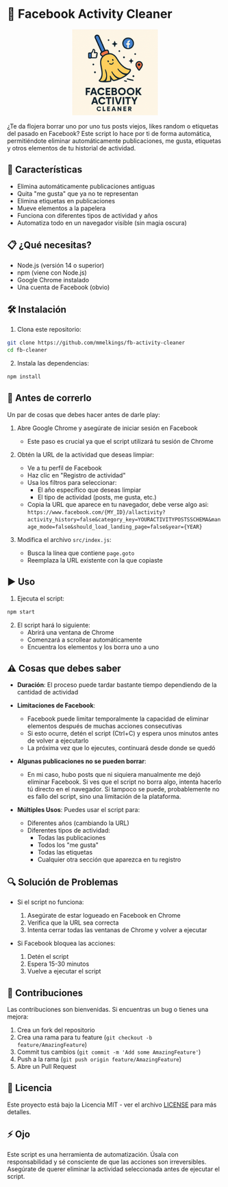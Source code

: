 # 🧹 Facebook Activity Cleaner

<p align="center">
  <img src="logo.png" alt="Facebook Activity Cleaner Logo" width="200"/>
</p>

¿Te da flojera borrar uno por uno tus posts viejos, likes random o etiquetas del pasado en Facebook? Este script lo hace por ti de forma automática, permitiéndote eliminar automáticamente publicaciones, me gusta, etiquetas y otros elementos de tu historial de actividad.

## 🚀 Características

- Elimina automáticamente publicaciones antiguas
- Quita "me gusta" que ya no te representan
- Elimina etiquetas en publicaciones
- Mueve elementos a la papelera
- Funciona con diferentes tipos de actividad y años
- Automatiza todo en un navegador visible (sin magia oscura)

## 📋 ¿Qué necesitas?

- Node.js (versión 14 o superior)
- npm (viene con Node.js)
- Google Chrome instalado
- Una cuenta de Facebook (obvio)

## 🛠️ Instalación

1. Clona este repositorio:
```bash
git clone https://github.com/mmelkings/fb-activity-cleaner
cd fb-cleaner
```

2. Instala las dependencias:
```bash
npm install
```

## 📝 Antes de correrlo

Un par de cosas que debes hacer antes de darle play:

1. Abre Google Chrome y asegúrate de iniciar sesión en Facebook
   - Este paso es crucial ya que el script utilizará tu sesión de Chrome

2. Obtén la URL de la actividad que deseas limpiar:
   - Ve a tu perfil de Facebook
   - Haz clic en "Registro de actividad"
   - Usa los filtros para seleccionar:
     - El año específico que deseas limpiar
     - El tipo de actividad (posts, me gusta, etc.)
   - Copia la URL que aparece en tu navegador, debe verse algo asi: `https://www.facebook.com/{MY_ID}/allactivity?activity_history=false&category_key=YOURACTIVITYPOSTSSCHEMA&manage_mode=false&should_load_landing_page=false&year={YEAR}`

3. Modifica el archivo `src/index.js`:
   - Busca la línea que contiene `page.goto`
   - Reemplaza la URL existente con la que copiaste

## ▶️ Uso

1. Ejecuta el script:
```bash
npm start
```

2. El script hará lo siguiente:
   - Abrirá una ventana de Chrome
   - Comenzará a scrollear automáticamente
   - Encuentra los elementos y los borra uno a uno

## ⚠️ Cosas que debes saber

- **Duración**: El proceso puede tardar bastante tiempo dependiendo de la cantidad de actividad
- **Limitaciones de Facebook**: 
  - Facebook puede limitar temporalmente la capacidad de eliminar elementos después de muchas acciones consecutivas
  - Si esto ocurre, detén el script (Ctrl+C) y espera unos minutos antes de volver a ejecutarlo
  - La próxima vez que lo ejecutes, continuará desde donde se quedó
- **Algunas publicaciones no se pueden borrar**: 
  - En mi caso, hubo posts que ni siquiera manualmente me dejó eliminar Facebook. Si ves que el script no borra algo, intenta hacerlo tú directo en el navegador. Si tampoco se puede, probablemente no es fallo del script, sino una limitación de la plataforma. 

- **Múltiples Usos**: Puedes usar el script para:
  - Diferentes años (cambiando la URL)
  - Diferentes tipos de actividad:
    - Todas las publicaciones
    - Todos los "me gusta"
    - Todas las etiquetas
    - Cualquier otra sección que aparezca en tu registro

## 🔍 Solución de Problemas

- Si el script no funciona:
  1. Asegúrate de estar logueado en Facebook en Chrome
  2. Verifica que la URL sea correcta
  3. Intenta cerrar todas las ventanas de Chrome y volver a ejecutar

- Si Facebook bloquea las acciones:
  1. Detén el script
  2. Espera 15-30 minutos
  3. Vuelve a ejecutar el script

## 🤝 Contribuciones

Las contribuciones son bienvenidas. Si encuentras un bug o tienes una mejora:
1. Crea un fork del repositorio
2. Crea una rama para tu feature (`git checkout -b feature/AmazingFeature`)
3. Commit tus cambios (`git commit -m 'Add some AmazingFeature'`)
4. Push a la rama (`git push origin feature/AmazingFeature`)
5. Abre un Pull Request

## 📜 Licencia

Este proyecto está bajo la Licencia MIT - ver el archivo [LICENSE](LICENSE) para más detalles.

## ⚡ Ojo

Este script es una herramienta de automatización. Úsala con responsabilidad y sé consciente de que las acciones son irreversibles. Asegúrate de querer eliminar la actividad seleccionada antes de ejecutar el script. 